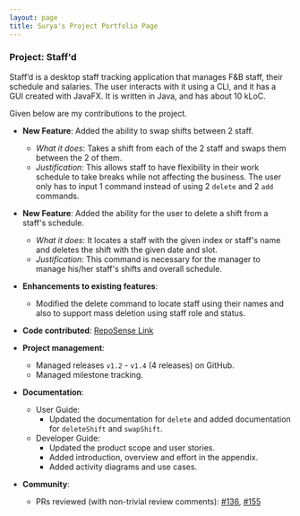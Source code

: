 ```yaml
---
layout: page
title: Surya's Project Portfolio Page
---
```


### Project: Staff'd

Staff’d is a desktop staff tracking application that manages F&B staff, their schedule and salaries. The user interacts 
with it using a CLI, and it has a GUI created with JavaFX. It is written in Java, and has about 10 kLoC.

Given below are my contributions to the project.

* **New Feature**: Added the ability to swap shifts between 2 staff.
  * _What it does_: Takes a shift from each of the 2 staff and swaps them between the 2 of them.
  * _Justification_: This allows staff to have flexibility in their work schedule to take breaks while not affecting the business. The user only has to input 1 command instead of using 2 `delete` and 2 `add` commands.

* **New Feature**: Added the ability for the user to delete a shift from a staff's schedule.
  * _What it does_: It locates a staff with the given index or staff's name and deletes the shift with the given date and slot.
  * _Justification_: This command is necessary for the manager to manage his/her staff's shifts and overall schedule.

* **Enhancements to existing features**:
  * Modified the delete command to locate staff using their names and also to support mass deletion using staff role and status.

* **Code contributed**: [RepoSense Link](https://nus-cs2103-ay2122s1.github.io/tp-dashboard/?search=tetrerox&sort=groupTitle&sortWithin=title&timeframe=commit&mergegroup=&groupSelect=groupByRepos&breakdown=true&checkedFileTypes=docs~functional-code~test-code~other&since=2021-09-17&tabOpen=true&tabType=authorship&tabAuthor=Tetrerox&tabRepo=AY2122S1-CS2103T-W11-2%2Ftp%5Bmaster%5D&authorshipIsMergeGroup=false&authorshipFileTypes=docs~functional-code~test-code&authorshipIsBinaryFileTypeChecked=false)

* **Project management**:
  * Managed releases `v1.2` - `v1.4` (4 releases) on GitHub.
  * Managed milestone tracking.

* **Documentation**:
  * User Guide:
    * Updated the documentation for `delete` and added documentation for `deleteShift` and `swapShift`.
  * Developer Guide:
    * Updated the product scope and user stories.
    * Added introduction, overview and effort in the appendix.
    * Added activity diagrams and use cases.

* **Community**:
  * PRs reviewed (with non-trivial review comments): [#136](https://github.com/AY2122S1-CS2103T-W11-2/tp/pull/136), [#155](https://github.com/AY2122S1-CS2103T-W11-2/tp/pull/155)
